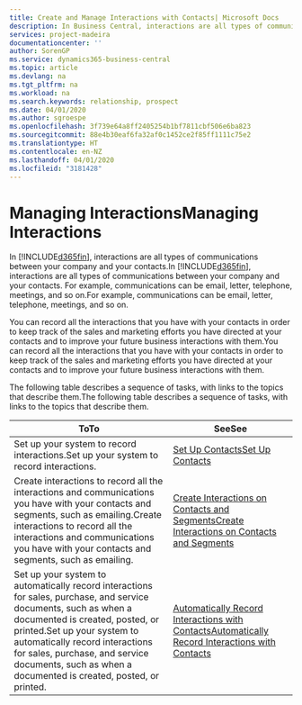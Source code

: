 ```yaml
---
title: Create and Manage Interactions with Contacts| Microsoft Docs
description: In Business Central, interactions are all types of communications between your company and your contacts. For example, communications can be email, letter, telephone, meetings, and so on.
services: project-madeira
documentationcenter: ''
author: SorenGP
ms.service: dynamics365-business-central
ms.topic: article
ms.devlang: na
ms.tgt_pltfrm: na
ms.workload: na
ms.search.keywords: relationship, prospect
ms.date: 04/01/2020
ms.author: sgroespe
ms.openlocfilehash: 3f739e64a8ff2405254b1bf7811cbf506e6ba823
ms.sourcegitcommit: 88e4b30eaf6fa32af0c1452ce2f85ff1111c75e2
ms.translationtype: HT
ms.contentlocale: en-NZ
ms.lasthandoff: 04/01/2020
ms.locfileid: "3181428"
---
```

# <a name="managing-interactions"></a><span data-ttu-id="c38c1-104">Managing Interactions</span><span class="sxs-lookup"><span data-stu-id="c38c1-104">Managing Interactions</span></span>
<span data-ttu-id="c38c1-105">In [!INCLUDE[d365fin](includes/d365fin_md.md)], interactions are all types of communications between your company and your contacts.</span><span class="sxs-lookup"><span data-stu-id="c38c1-105">In [!INCLUDE[d365fin](includes/d365fin_md.md)], interactions are all types of communications between your company and your contacts.</span></span> <span data-ttu-id="c38c1-106">For example, communications can be email, letter, telephone, meetings, and so on.</span><span class="sxs-lookup"><span data-stu-id="c38c1-106">For example, communications can be email, letter, telephone, meetings, and so on.</span></span>

<span data-ttu-id="c38c1-107">You can record all the interactions that you have with your contacts in order to keep track of the sales and marketing efforts you have directed at your contacts and to improve your future business interactions with them.</span><span class="sxs-lookup"><span data-stu-id="c38c1-107">You can record all the interactions that you have with your contacts in order to keep track of the sales and marketing efforts you have directed at your contacts and to improve your future business interactions with them.</span></span>

<span data-ttu-id="c38c1-108">The following table describes a sequence of tasks, with links to the topics that describe them.</span><span class="sxs-lookup"><span data-stu-id="c38c1-108">The following table describes a sequence of tasks, with links to the topics that describe them.</span></span>

| <span data-ttu-id="c38c1-109">To</span><span class="sxs-lookup"><span data-stu-id="c38c1-109">To</span></span> | <span data-ttu-id="c38c1-110">See</span><span class="sxs-lookup"><span data-stu-id="c38c1-110">See</span></span> |
| --- | --- |
| <span data-ttu-id="c38c1-111">Set up your system to record interactions.</span><span class="sxs-lookup"><span data-stu-id="c38c1-111">Set up your system to record interactions.</span></span> |[<span data-ttu-id="c38c1-112">Set Up Contacts</span><span class="sxs-lookup"><span data-stu-id="c38c1-112">Set Up Contacts</span></span>](marketing-setup-contacts.md) |
|<span data-ttu-id="c38c1-113">Create interactions to record all the interactions and communications you have with your contacts and segments, such as emailing.</span><span class="sxs-lookup"><span data-stu-id="c38c1-113">Create interactions to record all the interactions and communications you have with your contacts and segments, such as emailing.</span></span>|[<span data-ttu-id="c38c1-114">Create Interactions on Contacts and Segments</span><span class="sxs-lookup"><span data-stu-id="c38c1-114">Create Interactions on Contacts and Segments</span></span>](marketing-how-create-interactions.md)|
|<span data-ttu-id="c38c1-115">Set up your system to automatically record interactions for sales, purchase, and service documents, such as when a documented is created, posted, or printed.</span><span class="sxs-lookup"><span data-stu-id="c38c1-115">Set up your system to automatically record interactions for sales, purchase, and service documents, such as when a documented is created, posted, or printed.</span></span>|[<span data-ttu-id="c38c1-116">Automatically Record Interactions with Contacts</span><span class="sxs-lookup"><span data-stu-id="c38c1-116">Automatically Record Interactions with Contacts</span></span>](marketing-auto-record-interactions.md)|
